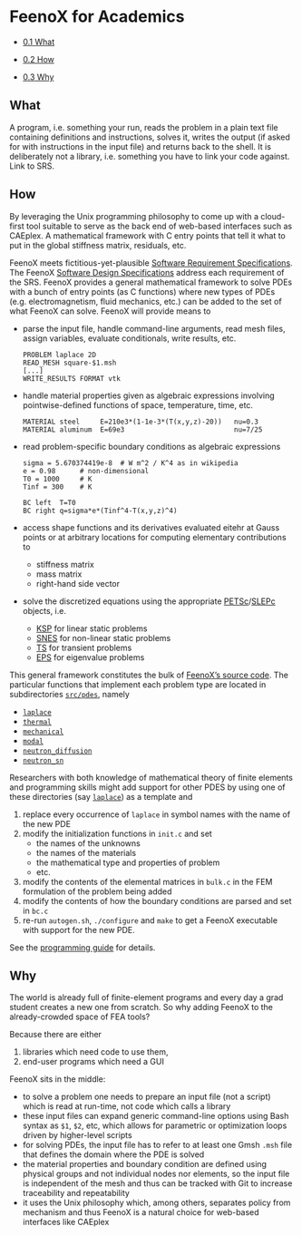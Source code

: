 # FeenoX for Academics

- [<span class="toc-section-number">0.1</span> What][]
- [<span class="toc-section-number">0.2</span> How][]
- [<span class="toc-section-number">0.3</span> Why][]

  [<span class="toc-section-number">0.1</span> What]: #what
  [<span class="toc-section-number">0.2</span> How]: #how
  [<span class="toc-section-number">0.3</span> Why]: #why

## What

A program, i.e. something your run, reads the problem in a plain text
file containing definitions and instructions, solves it, writes the
output (if asked for with instructions in the input file) and returns
back to the shell. It is deliberately not a library, i.e. something you
have to link your code against. Link to SRS.

## How

By leveraging the Unix programming philosophy to come up with a
cloud-first tool suitable to serve as the back end of web-based
interfaces such as CAEplex. A mathematical framework with C entry points
that tell it what to put in the global stiffness matrix, residuals, etc.

FeenoX meets fictitious-yet-plausible [Software Requirement
Specifications][]. The FeenoX [Software Design Specifications][] address
each requirement of the SRS. FeenoX provides a general mathematical
framework to solve PDEs with a bunch of entry points (as C functions)
where new types of PDEs (e.g. electromagnetism, fluid mechanics, etc.)
can be added to the set of what FeenoX can solve. FeenoX will provide
means to

- parse the input file, handle command-line arguments, read mesh files,
  assign variables, evaluate conditionals, write results, etc.

  ``` feenox
  PROBLEM laplace 2D
  READ_MESH square-$1.msh
  [...]
  WRITE_RESULTS FORMAT vtk
  ```

- handle material properties given as algebraic expressions involving
  pointwise-defined functions of space, temperature, time, etc.

  ``` feenox
  MATERIAL steel     E=210e3*(1-1e-3*(T(x,y,z)-20))   nu=0.3
  MATERIAL aluminum  E=69e3                           nu=7/25
  ```

- read problem-specific boundary conditions as algebraic expressions

  ``` feenox
  sigma = 5.670374419e-8  # W m^2 / K^4 as in wikipedia
  e = 0.98      # non-dimensional
  T0 = 1000     # K
  Tinf = 300    # K

  BC left  T=T0
  BC right q=sigma*e*(Tinf^4-T(x,y,z)^4)
  ```

- access shape functions and its derivatives evaluated eitehr at Gauss
  points or at arbitrary locations for computing elementary
  contributions to

  - stiffness matrix
  - mass matrix
  - right-hand side vector

- solve the discretized equations using the appropriate
  [PETSc][]/[SLEPc][] objects, i.e.

  - [KSP][] for linear static problems
  - [SNES][] for non-linear static problems
  - [TS][] for transient problems
  - [EPS][] for eigenvalue problems

This general framework constitutes the bulk of [FeenoX’s source code][].
The particular functions that implement each problem type are located in
subdirectories [`src/pdes`][], namely

- [`laplace`][]
- [`thermal`][]
- [`mechanical`][]
- [`modal`][]
- [`neutron_diffusion`][]
- [`neutron_sn`][]

Researchers with both knowledge of mathematical theory of finite
elements and programming skills might add support for other PDES by
using one of these directories (say [`laplace`][]) as a template and

1.  replace every occurrence of `laplace` in symbol names with the name
    of the new PDE
2.  modify the initialization functions in `init.c` and set
    - the names of the unknowns
    - the names of the materials
    - the mathematical type and properties of problem
    - etc.
3.  modify the contents of the elemental matrices in `bulk.c` in the FEM
    formulation of the problem being added
4.  modify the contents of how the boundary conditions are parsed and
    set in `bc.c`
5.  re-run `autogen.sh`, `./configure` and `make` to get a FeenoX
    executable with support for the new PDE.

See the [programming guide][] for details.

  [Software Requirement Specifications]: https://www.seamplex.com/feenox/doc/srs.html
  [Software Design Specifications]: https://www.seamplex.com/feenox/doc/sds.html
  [PETSc]: https://petsc.org/
  [SLEPc]: https://slepc.upv.es/
  [KSP]: https://petsc.org/release/manual/ksp/
  [SNES]: https://petsc.org/release/manual/snes/
  [TS]: https://petsc.org/release/manual/ts/
  [EPS]: https://slepc.upv.es/documentation/current/docs/manualpages/EPS/index.html
  [FeenoX’s source code]: https://github.com/seamplex/feenox
  [`src/pdes`]: https://github.com/seamplex/feenox/tree/main/src/pdes
  [`laplace`]: https://github.com/seamplex/feenox/tree/main/src/pdes/laplace
  [`thermal`]: https://github.com/seamplex/feenox/tree/main/src/pdes/thermal
  [`mechanical`]: https://github.com/seamplex/feenox/tree/main/src/pdes/mechanical
  [`modal`]: https://github.com/seamplex/feenox/tree/main/src/pdes/modal
  [`neutron_diffusion`]: https://github.com/seamplex/feenox/tree/main/src/pdes/neutron_difussion
  [`neutron_sn`]: https://github.com/seamplex/feenox/tree/main/src/pdes/neutron_sn
  [programming guide]: doprogramming.markdown

## Why

The world is already full of finite-element programs and every day a
grad student creates a new one from scratch. So why adding FeenoX to the
already-crowded space of FEA tools?

Because there are either

1.  libraries which need code to use them,
2.  end-user programs which need a GUI

FeenoX sits in the middle:

- to solve a problem one needs to prepare an input file (not a script)
  which is read at run-time, not code which calls a library
- these input files can expand generic command-line options using Bash
  syntax as `$1`, `$2`, etc, which allows for parametric or optimization
  loops driven by higher-level scripts
- for solving PDEs, the input file has to refer to at least one Gmsh
  `.msh` file that defines the domain where the PDE is solved
- the material properties and boundary condition are defined using
  physical groups and not individual nodes nor elements, so the input
  file is independent of the mesh and thus can be tracked with Git to
  increase traceability and repeatability
- it uses the Unix philosophy which, among others, separates policy from
  mechanism and thus FeenoX is a natural choice for web-based interfaces
  like CAEplex
